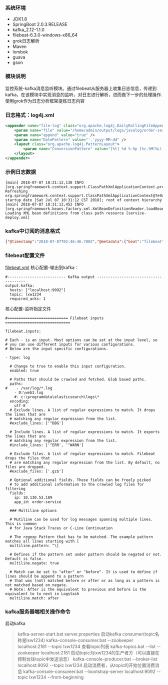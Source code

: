 ### 系统环境
- JDK1.8
- SpringBoot 2.0.3.RELEASE
- kafka_2.12-1.1.0 
- filebeat-6.3.0-windows-x86_64
- grok日志解析
- Maven
- lombok
- guava
- gson

### 模块说明
监控系统-kafka消息监听模块。通过filebeat从服务器上收集日志信息，传递到kafka，在该模块中实现消息的监听，对日志进行解析，进而做下一步的处理操作.
使用grok作为日志分析框架提炼日志内容

### 日志格式：log4j.xml
```xml
<appender name="file-log" class="org.apache.log4j.DailyRollingFileAppender">
	<param name="file" value="/home/admin/output/logs/javalog/order-service.log" />
	<param name="append" value="true" />
	<param name="DatePattern" value="'.'yyyy-MM-dd" />
	<layout class="org.apache.log4j.PatternLayout">
		<param name="ConversionPattern" value="[%t] %d %-5p [%c.%M(%L)] %m%n" />
	</layout>
</appender>
```

### 示例日志数据
```
[main] 2018-07-07 10:31:12,138 INFO  [org.springframework.context.support.ClassPathXmlApplicationContext.prepareRefresh(503)] Refreshing org.springframework.context.support.ClassPathXmlApplicationContext@7e9a5fbe: startup date [Sat Jul 07 10:31:12 CST 2018]; root of context hierarchy
[main] 2018-07-07 10:31:12,452 INFO  [org.springframework.beans.factory.xml.XmlBeanDefinitionReader.loadBeanDefinitions(315)] Loading XML bean definitions from class path resource [service-deploy.xml]
```

### kafka中订阅的消息格式

```json
{"@timestamp":"2018-07-07T02:46:46.780Z","@metadata":{"beat":"filebeat","type":"doc","version":"6.3.0","topic":"lxw1234"},"prospector":{"type":"log"},"input":{"type":"log"},"beat":{"name":"01AD58697812703","hostname":"01AD58697812703","version":"6.3.0"},"host":{"name":"01AD58697812703"},"source":"D:\\home\\admin\\output\\logs\\javalog\\order-service.log","offset":1366406,"message":"[main] 2018-07-07 10:46:41,641 INFO  [org.springframework.context.support.ClassPathXmlApplicationContext.prepareRefresh(503)] Refreshing org.springframework.context.support.ClassPathXmlApplicationContext@7e9a5fbe: startup date [Sat Jul 07 10:46:41 CST 2018]; root of context hierarchy"}
```

### filebeat配置文件
[filebeat.yml](etc/filebeat.yml)
核心配置-输出到kafka：

```
#-------------------------- Kafka output --------------------------------------
output.kafka:
  hosts: ["localhost:9092"]
  topic: lxw1234
  required_acks: 1
```

核心配置-监听指定文件

```
#=========================== Filebeat inputs =============================

filebeat.inputs:

# Each - is an input. Most options can be set at the input level, so
# you can use different inputs for various configurations.
# Below are the input specific configurations.

- type: log

  # Change to true to enable this input configuration.
  enabled: true

  # Paths that should be crawled and fetched. Glob based paths.
  paths:
#    - /var/log/*.log
    - D:\web3.log
    #- c:\programdata\elasticsearch\logs\*
  encoding:
    utf-8
  # Exclude lines. A list of regular expressions to match. It drops the lines that are
  # matching any regular expression from the list.
  #exclude_lines: ['^DBG']

  # Include lines. A list of regular expressions to match. It exports the lines that are
  # matching any regular expression from the list.
  #include_lines: ['^ERR', '^WARN']

  # Exclude files. A list of regular expressions to match. Filebeat drops the files that
  # are matching any regular expression from the list. By default, no files are dropped.
  #exclude_files: ['.gz$']

  # Optional additional fields. These fields can be freely picked
  # to add additional information to the crawled log files for filtering
  fields:
    ip: 10.130.53.189
    app_id: order-service

  ### Multiline options

  # Mutiline can be used for log messages spanning multiple lines. This is common
  # for Java Stack Traces or C-Line Continuation

  # The regexp Pattern that has to be matched. The example pattern matches all lines starting with [
  multiline.pattern: ^\[

  # Defines if the pattern set under pattern should be negated or not. Default is false.
  multiline.negate: true

  # Match can be set to "after" or "before". It is used to define if lines should be append to a pattern
  # that was (not) matched before or after or as long as a pattern is not matched based on negate.
  # Note: After is the equivalent to previous and before is the equivalent to to next in Logstash
  multiline.match: after
```

### kafka服务器端相关操作命令
启动kafka
> kafka-server-start.bat server.properties
启动kafka consumer(topic名称是lxw1234)
> kafka-console-consumer.bat --zookeeper localhost:2181 --topic lxw1234
查看topic列表
> kafka-topics.bat --list --zookeeper localhost:2181
启动topic为lxw1234的生产者方（可以直接在控制台往topic中发送消息）
> kafka-console-producer.bat --broker-list localhost:9092 --topic lxw1234
启动消费者，从topic的开始位置消费消息
> kafka-console-consumer.bat --bootstrap-server localhost:9092 --topic lxw1234 --from-beginning